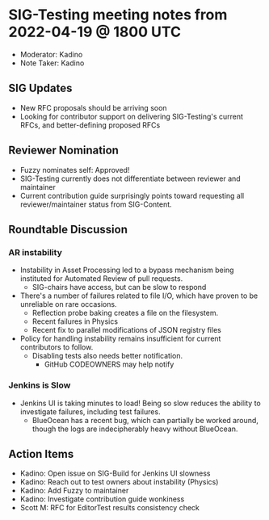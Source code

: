 # SIG-Testing meeting notes from 2022-04-19 @ 1800 UTC

* Moderator: Kadino
* Note Taker: Kadino

## SIG Updates

* New RFC proposals should be arriving soon
* Looking for contributor support on delivering SIG-Testing's current RFCs, and better-defining proposed RFCs

## Reviewer Nomination

* Fuzzy nominates self: Approved!
* SIG-Testing currently does not differentiate between reviewer and maintainer
* Current contribution guide surprisingly points toward requesting all reviewer/maintainer status from SIG-Content.

## Roundtable Discussion

### AR instability

* Instability in Asset Processing led to a bypass mechanism being instituted for Automated Review of pull requests.
  * SIG-chairs have access, but can be slow to respond
* There's a number of failures related to file I/O, which have proven to be unreliable on rare occasions.
  * Reflection probe baking creates a file on the filesystem.
  * Recent failures in Physics
  * Recent fix to parallel modifications of JSON registry files
* Policy for handling instability remains insufficient for current contributors to follow.
  * Disabling tests also needs better notification.
    * GitHub CODEOWNERS may help notify

### Jenkins is Slow

* Jenkins UI is taking minutes to load! Being so slow reduces the ability to investigate failures, including test failures.
  * BlueOcean has a recent bug, which can partially be worked around, though the logs are indecipherably heavy without BlueOcean.

## Action Items

* Kadino: Open issue on SIG-Build for Jenkins UI slowness
* Kadino: Reach out to test owners about instability (Physics)
* Kadino: Add Fuzzy to maintainer
* Kadino: Investigate contribution guide wonkiness
* Scott M: RFC for EditorTest results consistency check
